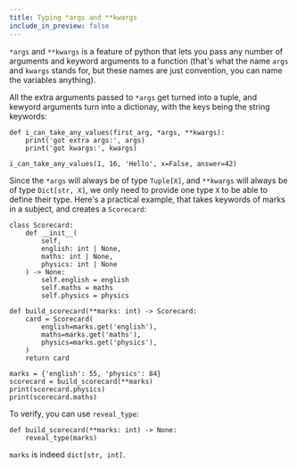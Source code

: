 ```yaml
---
title: Typing *args and **kwargs
include_in_preview: false
---
```


`*args` and `**kwargs` is a feature of python that lets you pass any number of
arguments and keyword arguments to a function (that's what the name `args` and
`kwargs` stands for, but these names are just convention, you can name the
variables anything).

All the extra arguments passed to `*args` get turned into a tuple, and kewyord
arguments turn into a dictionay, with the keys being the string keywords:

```{.python .example .mypy-strict}
def i_can_take_any_values(first_arg, *args, **kwargs):
    print('got extra args:', args)
    print('got kwargs:', kwargs)

i_can_take_any_values(1, 16, 'Hello', x=False, answer=42)
```

Since the `*args` will always be of type `Tuple[X]`, and `**kwargs` will always
be of type `Dict[str, X]`, we only need to provide one type `X` to be able to
define their type. Here's a practical example, that takes keywords of marks in a
subject, and creates a `Scorecard`:

```{.python .example .mypy-strict}
class Scorecard:
    def __init__(
        self,
        english: int | None,
        maths: int | None,
        physics: int | None
    ) -> None:
        self.english = english
        self.maths = maths
        self.physics = physics

def build_scorecard(**marks: int) -> Scorecard:
    card = Scorecard(
        english=marks.get('english'),
        maths=marks.get('maths'),
        physics=marks.get('physics'),
    )
    return card

marks = {'english': 55, 'physics': 84}
scorecard = build_scorecard(**marks)
print(scorecard.physics)
print(scorecard.maths)
```

To verify, you can use `reveal_type`:

```{.python .example .mypy-strict}
def build_scorecard(**marks: int) -> None:
    reveal_type(marks)
```

`marks` is indeed `dict[str, int]`.
